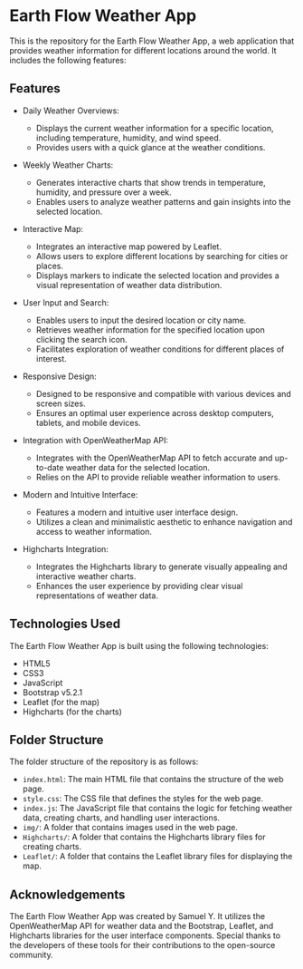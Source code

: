# Earth Flow Weather App

This is the repository for the Earth Flow Weather App, a web application that provides weather information for different locations around the world. It includes the following features:

## Features

- Daily Weather Overviews:
   - Displays the current weather information for a specific location, including temperature, humidity, and wind speed.
   - Provides users with a quick glance at the weather conditions.

- Weekly Weather Charts:
   - Generates interactive charts that show trends in temperature, humidity, and pressure over a week.
   - Enables users to analyze weather patterns and gain insights into the selected location.

- Interactive Map:
   - Integrates an interactive map powered by Leaflet.
   - Allows users to explore different locations by searching for cities or places.
   - Displays markers to indicate the selected location and provides a visual representation of weather data distribution.

- User Input and Search:
   - Enables users to input the desired location or city name.
   - Retrieves weather information for the specified location upon clicking the search icon.
   - Facilitates exploration of weather conditions for different places of interest.

- Responsive Design:
   - Designed to be responsive and compatible with various devices and screen sizes.
   - Ensures an optimal user experience across desktop computers, tablets, and mobile devices.

- Integration with OpenWeatherMap API:
   - Integrates with the OpenWeatherMap API to fetch accurate and up-to-date weather data for the selected location.
   - Relies on the API to provide reliable weather information to users.

- Modern and Intuitive Interface:
   - Features a modern and intuitive user interface design.
   - Utilizes a clean and minimalistic aesthetic to enhance navigation and access to weather information.

- Highcharts Integration:
   - Integrates the Highcharts library to generate visually appealing and interactive weather charts.
   - Enhances the user experience by providing clear visual representations of weather data.

## Technologies Used

The Earth Flow Weather App is built using the following technologies:

- HTML5
- CSS3
- JavaScript
- Bootstrap v5.2.1
- Leaflet (for the map)
- Highcharts (for the charts)

## Folder Structure

The folder structure of the repository is as follows:

- `index.html`: The main HTML file that contains the structure of the web page.
- `style.css`: The CSS file that defines the styles for the web page.
- `index.js`: The JavaScript file that contains the logic for fetching weather data, creating charts, and handling user interactions.
- `img/`: A folder that contains images used in the web page.
- `Highcharts/`: A folder that contains the Highcharts library files for creating charts.
- `Leaflet/`: A folder that contains the Leaflet library files for displaying the map.


## Acknowledgements

The Earth Flow Weather App was created by Samuel Y. It utilizes the OpenWeatherMap API for weather data and the Bootstrap, Leaflet, and Highcharts libraries for the user interface components. Special thanks to the developers of these tools for their contributions to the open-source community.
